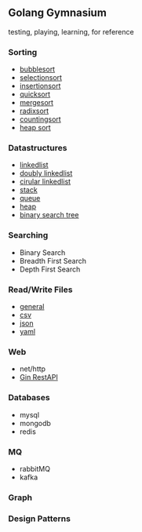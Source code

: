 ## Golang Gymnasium

testing, playing, learning, for reference

### Sorting
* [bubblesort](sorting/bubblesort.go)
* [selectionsort](sorting/selectionsort.go)
* [insertionsort](sorting/insertionsort.go)
* [quicksort](sorting/quicksort.go)
* [mergesort](sorting/mergesort.go)
* [radixsort](sorting/radixsort.go)
* [countingsort](sorting/countingsort.go)
* [heap sort](sorting/heapsort.go)

### Datastructures
* [linkedlist](datastructures/linkedlist.go)
* [doubly linkedlist](datastructures/doubly_linkedlist.go)
* [cirular linkedlist](datastructures/dll_circular.go)
* [stack](datastructures/stack.go)
* [queue](datastructures/queue.go)
* [heap](datastructures/minheap.go)
* [binary search tree](datastructures/bst.go)

### Searching
* Binary Search
* Breadth First Search
* Depth First Search

### Read/Write Files
* [general](filefun/genfiles_rw.go)
* [csv](filefun/csv_rw.go)
* [json](filefun/json_rw.go)
* [yaml](filefun/yaml_rw.go)

### Web
* net/http
* [Gin RestAPI](api/gin_mongo)

### Databases
* mysql
* mongodb
* redis

### MQ
* rabbitMQ
* kafka

### Graph

### Design Patterns
